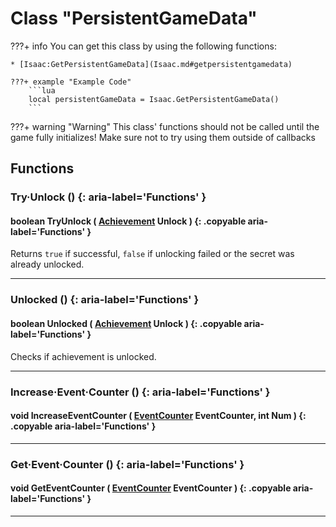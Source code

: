 # Class "PersistentGameData"

???+ info
    You can get this class by using the following functions:

    * [Isaac:GetPersistentGameData](Isaac.md#getpersistentgamedata)

    ???+ example "Example Code"
        ```lua
        local persistentGameData = Isaac.GetPersistentGameData()
        ```
???+ warning "Warning"
    This class' functions should not be called until the game fully initializes! Make sure not to try using them outside of callbacks
    
## Functions

### Try·Unlock () {: aria-label='Functions' }
#### boolean TryUnlock ( [Achievement](enums/Achievement.md) Unlock ) {: .copyable aria-label='Functions' }
Returns `true` if successful, `false` if unlocking failed or the secret was already unlocked.

___
### Unlocked () {: aria-label='Functions' }
#### boolean Unlocked ( [Achievement](enums/Achievement.md) Unlock ) {: .copyable aria-label='Functions' }
Checks if achievement is unlocked.

___
### Increase·Event·Counter () {: aria-label='Functions' }
#### void IncreaseEventCounter ( [EventCounter](enums/EventCounter.md) EventCounter, int Num ) {: .copyable aria-label='Functions' }

___
### Get·Event·Counter () {: aria-label='Functions' }
#### void GetEventCounter ( [EventCounter](enums/EventCounter.md) EventCounter ) {: .copyable aria-label='Functions' }
___


